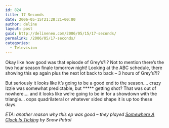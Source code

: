 ```yaml
---
id: 824
title: 17 Seconds
date: 2006-05-15T21:20:21+00:00
author: deline
layout: post
guid: http://delineneo.com/2006/05/15/17-seconds/
permalink: /2006/05/17-seconds/
categories:
  - Television
---
```

Okay like how good was that episode of Grey&#8217;s?!? Not to mention there&#8217;s the two hour season finale tomorrow night! Looking at the ABC schedule, there showing this ep again plus the next lot back to back &#8211; 3 hours of Grey&#8217;s?!?

But seriously it looks like it&#8217;s going to be a good end to the season&#8230;. crazy Izzie was somewhat predictable, but \***** getting shot? That was out of nowhere&#8230;. and it looks like we&#8217;re going to be in for a showdown with the triangle&#8230; oops quadrilateral or whatever sided shape it is up too these days.

_ETA: another reason why this ep was good &#8211; they played [Somewhere A Clock Is Ticking](http://www.songmeanings.net/lyric.php?lid=3530822107858507334) by Snow Patrol_
